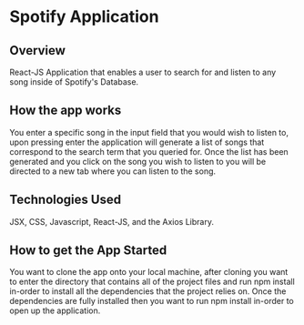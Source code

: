 # Spotify Application

## Overview

React-JS Application that enables a user to search for and listen to any song inside of Spotify's Database.

## How the app works

You enter a specific song in the input field that you would wish to listen to, upon pressing enter the application 
will generate a list of songs that correspond to the search term that you queried for. Once the list has
been generated and you click on the song you wish to listen to you will be directed to a new tab where you can 
listen to the song.

## Technologies Used

JSX, CSS, Javascript, React-JS, and the Axios Library.

## How to get the App Started

You want to clone the app onto your local machine, after cloning you want to enter the directory that contains
all of the project files and run npm install in-order to install all the dependencies that the project relies 
on. Once the dependencies are fully installed then you want to run npm install in-order to open up the application.
